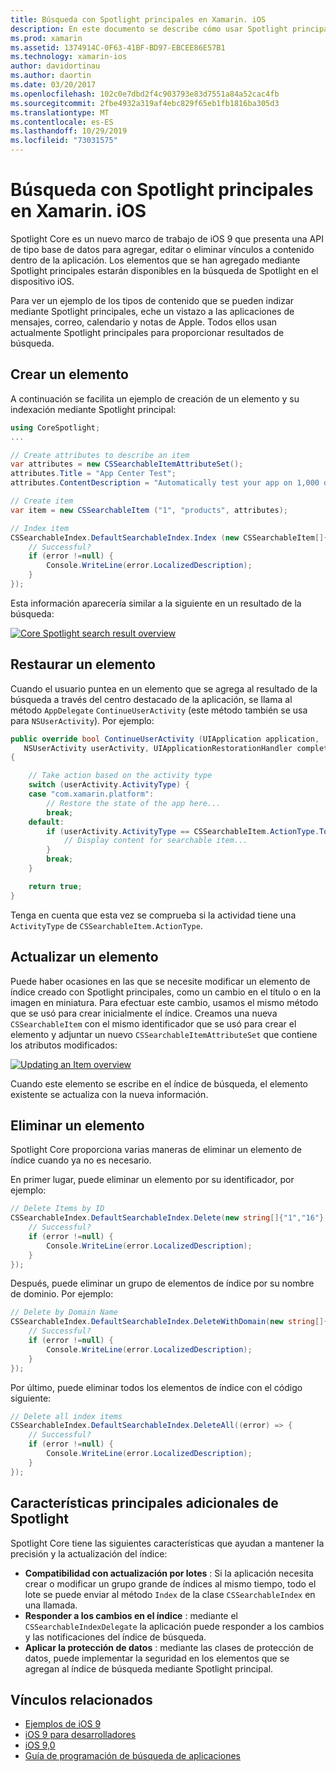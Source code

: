 ```yaml
---
title: Búsqueda con Spotlight principales en Xamarin. iOS
description: En este documento se describe cómo usar Spotlight principales en una aplicación de Xamarin. iOS para proporcionar vínculos a contenido en la aplicación. Describe cómo crear, restaurar, actualizar y eliminar los elementos que se pueden buscar.
ms.prod: xamarin
ms.assetid: 1374914C-0F63-41BF-BD97-EBCEE86E57B1
ms.technology: xamarin-ios
author: davidortinau
ms.author: daortin
ms.date: 03/20/2017
ms.openlocfilehash: 102c0e7dbd2f4c903793e83d7551a84a52cac4fb
ms.sourcegitcommit: 2fbe4932a319af4ebc829f65eb1fb1816ba305d3
ms.translationtype: MT
ms.contentlocale: es-ES
ms.lasthandoff: 10/29/2019
ms.locfileid: "73031575"
---
```

# <a name="search-with-core-spotlight-in-xamarinios"></a>Búsqueda con Spotlight principales en Xamarin. iOS

Spotlight Core es un nuevo marco de trabajo de iOS 9 que presenta una API de tipo base de datos para agregar, editar o eliminar vínculos a contenido dentro de la aplicación. Los elementos que se han agregado mediante Spotlight principales estarán disponibles en la búsqueda de Spotlight en el dispositivo iOS.

Para ver un ejemplo de los tipos de contenido que se pueden indizar mediante Spotlight principales, eche un vistazo a las aplicaciones de mensajes, correo, calendario y notas de Apple. Todos ellos usan actualmente Spotlight principales para proporcionar resultados de búsqueda.

## <a name="creating-an-item"></a>Crear un elemento

A continuación se facilita un ejemplo de creación de un elemento y su indexación mediante Spotlight principal:

```csharp
using CoreSpotlight;
...

// Create attributes to describe an item
var attributes = new CSSearchableItemAttributeSet();
attributes.Title = "App Center Test";
attributes.ContentDescription = "Automatically test your app on 1,000 devices in the cloud.";

// Create item
var item = new CSSearchableItem ("1", "products", attributes);

// Index item
CSSearchableIndex.DefaultSearchableIndex.Index (new CSSearchableItem[]{ item }, (error) => {
    // Successful?
    if (error !=null) {
        Console.WriteLine(error.LocalizedDescription);
    }
});
```

Esta información aparecería similar a la siguiente en un resultado de la búsqueda:

[![](corespotlight-images/corespotlight01.png "Core Spotlight search result overview")](corespotlight-images/corespotlight01.png#lightbox)

## <a name="restoring-an-item"></a>Restaurar un elemento

Cuando el usuario puntea en un elemento que se agrega al resultado de la búsqueda a través del centro destacado de la aplicación, se llama al método `AppDelegate` `ContinueUserActivity` (este método también se usa para `NSUserActivity`). Por ejemplo:

```csharp
public override bool ContinueUserActivity (UIApplication application,
   NSUserActivity userActivity, UIApplicationRestorationHandler completionHandler)
{

    // Take action based on the activity type
    switch (userActivity.ActivityType) {
    case "com.xamarin.platform":
        // Restore the state of the app here...
        break;
    default:
        if (userActivity.ActivityType == CSSearchableItem.ActionType.ToString ()) {
            // Display content for searchable item...
        }
        break;
    }

    return true;
}
```

Tenga en cuenta que esta vez se comprueba si la actividad tiene una `ActivityType` de `CSSearchableItem.ActionType`.

## <a name="updating-an-item"></a>Actualizar un elemento

Puede haber ocasiones en las que se necesite modificar un elemento de índice creado con Spotlight principales, como un cambio en el título o en la imagen en miniatura. Para efectuar este cambio, usamos el mismo método que se usó para crear inicialmente el índice.
Creamos una nueva `CSSearchableItem` con el mismo identificador que se usó para crear el elemento y adjuntar un nuevo `CSSearchableItemAttributeSet` que contiene los atributos modificados:

[![](corespotlight-images/corespotlight02.png "Updating an Item overview")](corespotlight-images/corespotlight02.png#lightbox)

Cuando este elemento se escribe en el índice de búsqueda, el elemento existente se actualiza con la nueva información.

## <a name="deleting-an-item"></a>Eliminar un elemento

Spotlight Core proporciona varias maneras de eliminar un elemento de índice cuando ya no es necesario.

En primer lugar, puede eliminar un elemento por su identificador, por ejemplo:

```csharp
// Delete Items by ID
CSSearchableIndex.DefaultSearchableIndex.Delete(new string[]{"1","16"},(error) => {
    // Successful?
    if (error !=null) {
        Console.WriteLine(error.LocalizedDescription);
    }
});
```

Después, puede eliminar un grupo de elementos de índice por su nombre de dominio. Por ejemplo:

```csharp
// Delete by Domain Name
CSSearchableIndex.DefaultSearchableIndex.DeleteWithDomain(new string[]{"domain-name"},(error) => {
    // Successful?
    if (error !=null) {
        Console.WriteLine(error.LocalizedDescription);
    }
});
```

Por último, puede eliminar todos los elementos de índice con el código siguiente:

```csharp
// Delete all index items
CSSearchableIndex.DefaultSearchableIndex.DeleteAll((error) => {
    // Successful?
    if (error !=null) {
        Console.WriteLine(error.LocalizedDescription);
    }
});
```

## <a name="additional-core-spotlight-features"></a>Características principales adicionales de Spotlight

Spotlight Core tiene las siguientes características que ayudan a mantener la precisión y la actualización del índice:

- **Compatibilidad con actualización por lotes** : Si la aplicación necesita crear o modificar un grupo grande de índices al mismo tiempo, todo el lote se puede enviar al método `Index` de la clase `CSSearchableIndex` en una llamada.
- **Responder a los cambios en el índice** : mediante el `CSSearchableIndexDelegate` la aplicación puede responder a los cambios y las notificaciones del índice de búsqueda.
- **Aplicar la protección de datos** : mediante las clases de protección de datos, puede implementar la seguridad en los elementos que se agregan al índice de búsqueda mediante Spotlight principal.

## <a name="related-links"></a>Vínculos relacionados

- [Ejemplos de iOS 9](https://docs.microsoft.com/samples/browse/?products=xamarin&term=Xamarin.iOS+iOS9)
- [iOS 9 para desarrolladores](https://developer.apple.com/ios/pre-release/)
- [iOS 9,0](https://developer.apple.com/library/prerelease/ios/releasenotes/General/WhatsNewIniOS/Articles/iOS9.html)
- [Guía de programación de búsqueda de aplicaciones](https://developer.apple.com/library/prerelease/ios/documentation/General/Conceptual/AppSearch/index.html#//apple_ref/doc/uid/TP40016308)
